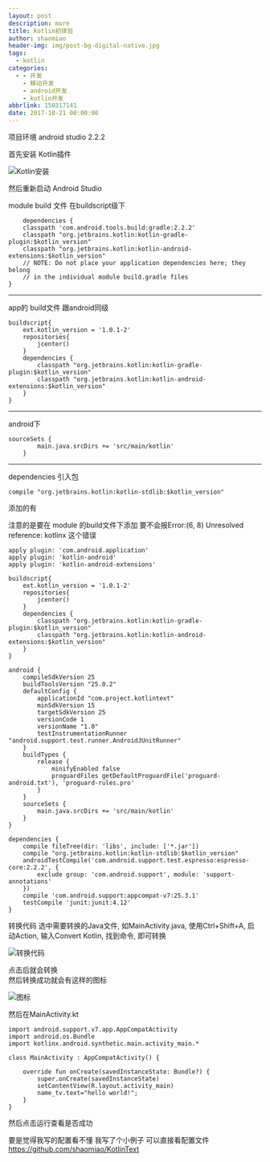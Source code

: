 ```yaml
---
layout: post
description: more
title: Kotlin初体验
author: shaomiao
header-img: img/post-bg-digital-native.jpg
tags:
  - kotlin
categories:
  - - 开发
    - 移动开发
    - android开发
    - kotlin开发
abbrlink: 150317141
date: 2017-10-21 00:00:00
---
```

项目环境 android studio 2.2.2

首先安装 Kotlin插件


![Kotlin安装](http://upload-images.jianshu.io/upload_images/2590671-07badd1eddbefb51.png?imageMogr2/auto-orient/strip%7CimageView2/2/w/1240)


然后重新启动 Android Studio

module build 文件  在buildscript级下

		dependencies {
		classpath 'com.android.tools.build:gradle:2.2.2'
		classpath "org.jetbrains.kotlin:kotlin-gradle-plugin:$kotlin_version"
		classpath "org.jetbrains.kotlin:kotlin-android-extensions:$kotlin_version"
		// NOTE: Do not place your application dependencies here; they belong
		// in the individual module build.gradle files
	}

---
app的 build文件 跟android同级

	buildscript{
		ext.kotlin_version = '1.0.1-2'
		repositories{
			jcenter()
		}
		dependencies {
			classpath "org.jetbrains.kotlin:kotlin-gradle-plugin:$kotlin_version"
			classpath "org.jetbrains.kotlin:kotlin-android-extensions:$kotlin_version"
		}
	}

-----
android下

	sourceSets {
			main.java.srcDirs += 'src/main/kotlin'
		}

---
dependencies 引入包

	compile "org.jetbrains.kotlin:kotlin-stdlib:$kotlin_version"



添加的有

注意的是要在 module 的build文件下添加  要不会报Error:(6, 8) Unresolved reference: kotlinx 这个错误

	apply plugin: 'com.android.application'
	apply plugin: 'kotlin-android'
	apply plugin: 'kotlin-android-extensions'

	buildscript{
		ext.kotlin_version = '1.0.1-2'
		repositories{
			jcenter()
		}
		dependencies {
			classpath "org.jetbrains.kotlin:kotlin-gradle-plugin:$kotlin_version"
			classpath "org.jetbrains.kotlin:kotlin-android-extensions:$kotlin_version"
		}
	}

	android {
		compileSdkVersion 25
		buildToolsVersion "25.0.2"
		defaultConfig {
			applicationId "com.project.kotlintext"
			minSdkVersion 15
			targetSdkVersion 25
			versionCode 1
			versionName "1.0"
			testInstrumentationRunner "android.support.test.runner.AndroidJUnitRunner"
		}
		buildTypes {
			release {
				minifyEnabled false
				proguardFiles getDefaultProguardFile('proguard-android.txt'), 'proguard-rules.pro'
			}
		}
		sourceSets {
			main.java.srcDirs += 'src/main/kotlin'
		}
	}

	dependencies {
		compile fileTree(dir: 'libs', include: ['*.jar'])
		compile "org.jetbrains.kotlin:kotlin-stdlib:$kotlin_version"
		androidTestCompile('com.android.support.test.espresso:espresso-core:2.2.2', {
			exclude group: 'com.android.support', module: 'support-annotations'
		})
		compile 'com.android.support:appcompat-v7:25.3.1'
		testCompile 'junit:junit:4.12'
	}


转换代码 选中需要转换的Java文件, 如MainActivity.java,
使用Ctrl+Shift+A, 启动Action, 输入Convert Kotlin, 找到命令, 即可转换


![转换代码](http://upload-images.jianshu.io/upload_images/2590671-df49b1f08795be1b.png?imageMogr2/auto-orient/strip%7CimageView2/2/w/1240)

点击后就会转换  
然后转换成功就会有这样的图标


![图标](http://upload-images.jianshu.io/upload_images/2590671-4a4aa43c5ff1452e.png?imageMogr2/auto-orient/strip%7CimageView2/2/w/1240)


然后在MainActivity.kt

	import android.support.v7.app.AppCompatActivity
	import android.os.Bundle
	import kotlinx.android.synthetic.main.activity_main.*

	class MainActivity : AppCompatActivity() {

		override fun onCreate(savedInstanceState: Bundle?) {
			super.onCreate(savedInstanceState)
			setContentView(R.layout.activity_main)
			name_tv.text="hello world!";
		}
	}


然后点击运行查看是否成功

要是觉得我写的配置看不懂 我写了个小例子 可以直接看配置文件
https://github.com/shaomiao/KotlinText
